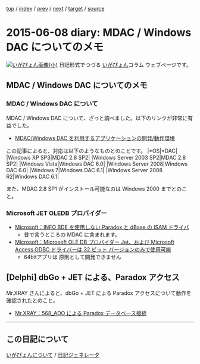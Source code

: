 [top](https://igapyon.github.io/diary/) 
 / [index](https://igapyon.github.io/diary/2015/index.html) 
 / [prev](https://igapyon.github.io/diary/2015/ig150607.html) 
 / [next](https://igapyon.github.io/diary/2015/ig150612.html) 
 / [target](https://igapyon.github.io/diary/2015/ig150608.html) 
 / [source](https://github.com/igapyon/diary/blob/gh-pages/2015/ig150608.html.src.md) 

2015-06-08 diary: MDAC / Windows DAC についてのメモ
=====================================================================================================
[![いがぴょん画像(小)](https://igapyon.github.io/diary/images/iga200306s.jpg "いがぴょん")](https://igapyon.github.io/diary/memo/memoigapyon.html) 日記形式でつづる [いがぴょん](https://igapyon.github.io/diary/memo/memoigapyon.html)コラム ウェブページです。

## MDAC / Windows DAC についてのメモ


### MDAC / Windows DAC について

MDAC / Windows DAC について、ざっと調べました。以下のリンクが非常に有益でした。

* [MDAC/Windows DAC を利用するアプリケーションの開発/動作環境](https://msdn.microsoft.com/ja-jp/data/gg607260.aspx)


この記事によると、対応は以下のようなものとのことです。
|*OS|*DAC|
|Windows XP SP3|MDAC 2.8 SP2|
|Windows Server 2003 SP2|MDAC 2.8 SP2|
|Windows Vista|Windows DAC 6.0|
|Windows Server 2008|Windows DAC 6.0|
|Windows 7|Windows DAC 6.1|
|Windows Server 2008 R2|Windows DAC 6.1|

また、MDAC 2.8 SP1 がインストール可能なのは Windows 2000 までとのこと。


### Microsoft JET OLEDB プロバイダー


* [Microsoft：INFO BDE を使用しない Paradox と dBase の ISAM ドライバ](https://support.microsoft.com/en-us/kb/263561/ja)
  * 昔で言うところの MDAC に含まれます。
* [Microsoft：Microsoft OLE DB プロバイダー Jet、および Microsoft Access ODBC ドライバーは 32 ビット バージョンのみで使用可能](https://support.microsoft.com/en-us/kb/957570/ja)
  * 64bitアプリは 原則として開発できません



## [Delphi] dbGo + JET による、Paradox アクセス

Mr.XRAY さんによると、dbGo + JET による Paradox アクセスについて動作を確認されたとのこと。

* [Mr.XRAY：568_ADO による Paradox データベース接続](http://mrxray.on.coocan.jp/Delphi/plSamples/568_ADO_Paradox.htm#02)



----------------------------------------------------------------------------------------------------

## この日記について
[いがぴょんについて](https://igapyon.github.io/diary/memo/memoigapyon.html) / [日記ジェネレータ](https://github.com/igapyon/igapyonv3)
